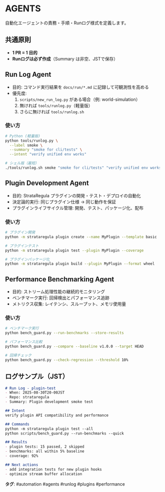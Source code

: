 # AGENTS

自動化エージェントの責務・手順・Runログ様式を定義します。

## 共通原則
- **1 PR = 1 目的**
- **Runログは必ず作成**（Summary は非空、JSTで保存）

## Run Log Agent
- 目的: コマンド実行結果を `docs/run/*.md` に記録して可観測性を高める
- 優先度:
  1) `scripts/new_run_log.py` がある場合（例: world-simulation）
  2) 無ければ `tools/runlog.py`（軽量版）
  3) さらに無ければ `tools/runlog.sh`

### 使い方
```bash
# Python (軽量版)
python tools/runlog.py \
  --label smoke \
  --summary "smoke for cli/tests" \
  --intent "verify unified env works"

# シェル版（最短）
./tools/runlog.sh smoke "smoke for cli/tests" "verify unified env works"
```

## Plugin Development Agent
- 目的: StrataRegula プラグインの開発・テスト・デプロイの自動化
- 決定論的実行: 同じプラグイン仕様 → 同じ動作を保証
- プラグインライフサイクル管理: 開発、テスト、パッケージ化、配布

### 使い方
```bash
# プラグイン開発
python -m strataregula plugin create --name MyPlugin --template basic

# プラグインテスト
python -m strataregula plugin test --plugin MyPlugin --coverage

# プラグインパッケージ化
python -m strataregula plugin build --plugin MyPlugin --format wheel
```

## Performance Benchmarking Agent
- 目的: ストリーム処理性能の継続的モニタリング
- ベンチマーク実行: 回帰検出とパフォーマンス追跡
- メトリクス収集: レイテンシ、スループット、メモリ使用量

### 使い方
```bash
# ベンチマーク実行
python bench_guard.py --run-benchmarks --store-results

# パフォーマンス比較
python bench_guard.py --compare --baseline v1.0.0 --target HEAD

# 回帰チェック
python bench_guard.py --check-regression --threshold 10%
```

## ログサンプル（JST）

```markdown
# Run Log - plugin-test
- When: 2025-08-30T20-00JST
- Repo: strataregula
- Summary: Plugin development smoke test

## Intent
verify plugin API compatibility and performance

## Commands
python -m strataregula plugin test --all
python scripts/bench_guard.py --run-benchmarks --quick

## Results
- plugin tests: 15 passed, 2 skipped
- benchmarks: all within 5% baseline
- coverage: 92%

## Next actions
- add integration tests for new plugin hooks
- optimize stream buffer allocation
```

**タグ**: #automation #agents #runlog #plugins #performance
